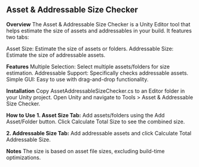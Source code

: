 ## Asset & Addressable Size Checker
**Overview**
The Asset & Addressable Size Checker is a Unity Editor tool that helps estimate the size of assets and addressables in your build. It features two tabs:

Asset Size: Estimate the size of assets or folders.
Addressable Size: Estimate the size of addressable assets.

**Features**
Multiple Selection: Select multiple assets/folders for size estimation.
Addressable Support: Specifically checks addressable assets.
Simple GUI: Easy to use with drag-and-drop functionality.

**Installation**
Copy AssetAddressableSizeChecker.cs to an Editor folder in your Unity project.
Open Unity and navigate to Tools > Asset & Addressable Size Checker.

**How to Use**
**1. Asset Size Tab:**
Add assets/folders using the Add Asset/Folder button.
Click Calculate Total Size to see the combined size.

**2. Addressable Size Tab:**
Add addressable assets and click Calculate Total Addressable Size.

**Notes**
The size is based on asset file sizes, excluding build-time optimizations.
